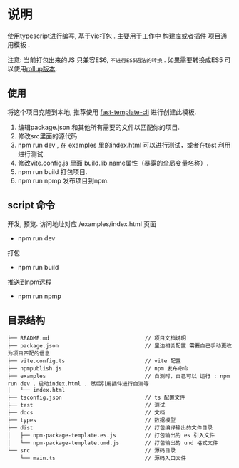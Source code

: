 # 说明

使用typescript进行编写, 基于vie打包 . 主要用于工作中 构建库或者插件 项目通用模板 .

注意: 当前打包出来的JS 只兼容ES6, `不进行ES5语法的转换` . 如果需要转换成ES5 可以使用[rollup版本](https://github.com/zhaoxm469/npm-ts-template-starter/tree/rollup).

## 使用

将这个项目克隆到本地, 推荐使用 [fast-template-cli](https://www.npmjs.com/package/fast-template-cli) 进行创建此模板.  

1. 编辑package.json 和其他所有需要的文件以匹配你的项目.  
2. 修改src里面的源代码.
3. npm run dev , 在 examples 里的index.html 可以进行测试，或者在test 利用进行测试.
4. 修改vite.config.js 里面 build.lib.name属性（暴露的全局变量名称）.
5. npm run build 打包项目.
6. npm run npmp 发布项目到npm.

## script 命令

开发, 预览. 访问地址对应 /examples/index.html 页面

* npm run dev  

打包

* npm run build

推送到npm远程

* npm run npmp

## 目录结构

```code
├── README.md                              // 项目文档说明
├── package.json                           // 里边相关配置 需要自己手动更改为项目匹配的信息
├── vite.config.ts                         // vite 配置
├── npmpublish.js                          // npm 发布命令
├── examples                               // 自测时，自己可以 运行 : npm run dev ，启动index.html . 然后引用插件进行自测等
│   └── index.html
├── tsconfig.json                          // ts 配置文件
├── test                                   // 测试
├── docs                                   // 文档
├── types                                  // 数据模型
├── dist                                   // 打包编译输出的文件目录
│   ├── npm-package-template.es.js         // 打包输出的 es 引入文件
│   └── npm-package-template.umd.js        // 打包输出的 und 格式文件
└── src                                    // 源码目录
    └── main.ts                            // 源码入口文件
```
